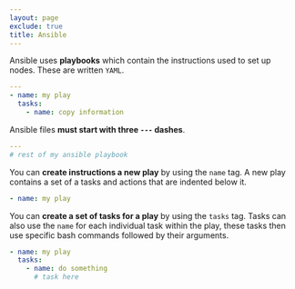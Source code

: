 ```yaml
---
layout: page
exclude: true
title: Ansible
---
```


Ansible uses **playbooks** which contain the instructions used to set up nodes. These are written `YAML`.

```yaml
---
- name: my play
  tasks:
    - name: copy information
```

Ansible files **must start with three `---` dashes**.
```yaml
---
# rest of my ansible playbook
```

You can **create instructions a new play** by using the `name` tag. A new play contains a set of a tasks and actions that are indented below it.
```yaml
- name: my play
```

You can **create a set of tasks for a play** by using the `tasks` tag. Tasks can also use the `name` for each individual task within the play, these tasks then use specific bash commands followed by their arguments.
```yaml
- name: my play
  tasks:
    - name: do something
      # task here
```


<!--stackedit_data:
eyJoaXN0b3J5IjpbLTE1ODM2NzQyNTEsLTMzNjM3MjM0NF19
-->